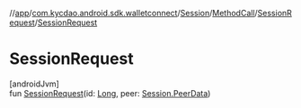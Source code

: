 //[app](../../../../../index.md)/[com.kycdao.android.sdk.walletconnect](../../../index.md)/[Session](../../index.md)/[MethodCall](../index.md)/[SessionRequest](index.md)/[SessionRequest](-session-request.md)

# SessionRequest

[androidJvm]\
fun [SessionRequest](-session-request.md)(id: [Long](https://kotlinlang.org/api/latest/jvm/stdlib/kotlin/-long/index.html), peer: [Session.PeerData](../../-peer-data/index.md))
